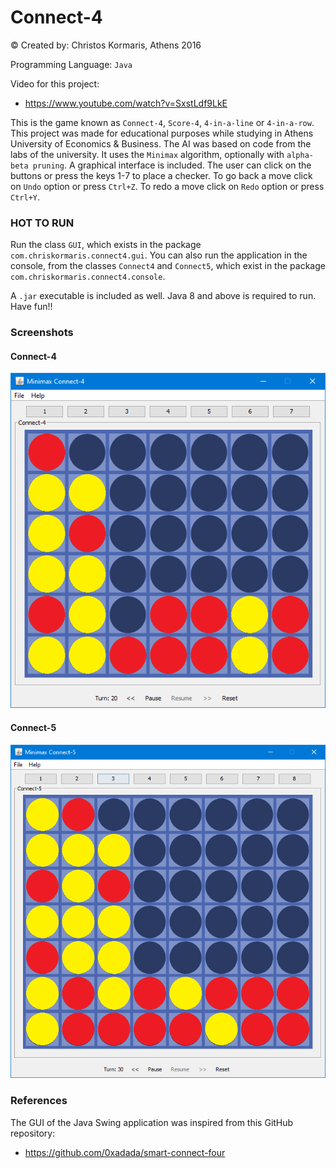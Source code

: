 # Connect-4 #

© Created by: Christos Kormaris, Athens 2016

Programming Language: `Java`

Video for this project:
- https://www.youtube.com/watch?v=SxstLdf9LkE

This is the game known as `Connect-4`, `Score-4`, `4-in-a-line` or `4-in-a-row`.
This project was made for educational purposes while studying in Athens University of Economics & Business.
The AI was based on code from the labs of the university.
It uses the `Minimax` algorithm, optionally with `alpha-beta pruning`.
A graphical interface is included.
The user can click on the buttons or press the keys 1-7 to place a checker.
To go back a move click on `Undo` option or press `Ctrl+Z`.
To redo a move click on `Redo` option or press `Ctrl+Y`.

### HOT TO RUN

Run the class `GUI`, which exists in the package `com.chriskormaris.connect4.gui`.
You can also run the application in the console, from the classes `Connect4` and `Connect5`,
which exist in the package `com.chriskormaris.connect4.console`.

A `.jar` executable is included as well.
Java 8 and above is required to run. Have fun!!


### Screenshots

#### Connect-4
![screenshot](/screenshots/connect-4_system-style.png)

#### Connect-5
![screenshot](/screenshots/connect-5_system-style.png)

### References
The GUI of the Java Swing application was inspired from this GitHub repository:
- https://github.com/0xadada/smart-connect-four
